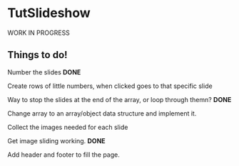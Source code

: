 # TutSlideshow

WORK IN PROGRESS


<h2>Things to do!</h2>

Number the slides **DONE**

Create rows of little numbers, when clicked goes to that specific slide

Way to stop the slides at the end of the array, or loop through themn? **DONE**

Change array to an array/object data structure and implement it.

Collect the images needed for each slide

Get image sliding working. **DONE**

Add header and footer to fill the page.

